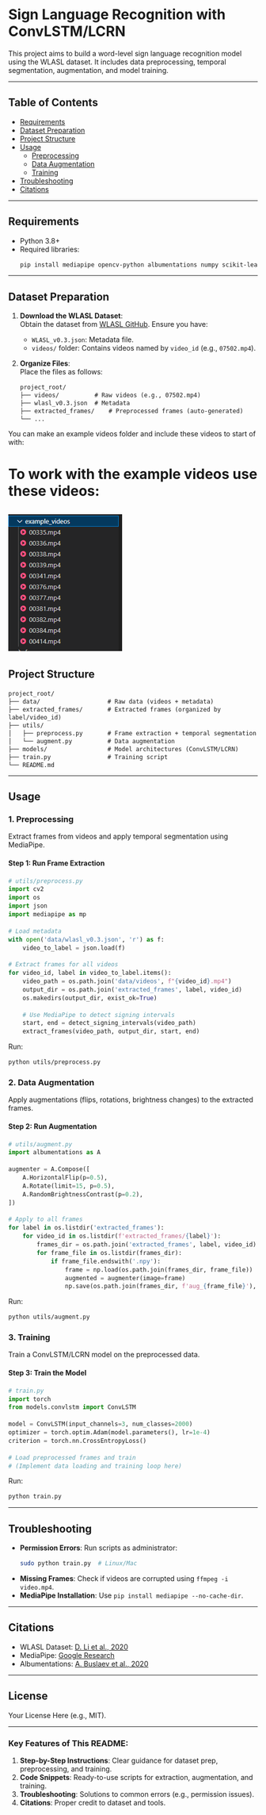 
# Sign Language Recognition with ConvLSTM/LCRN

This project aims to build a word-level sign language recognition model using the WLASL dataset. It includes data preprocessing, temporal segmentation, augmentation, and model training.

---

## Table of Contents
- [Requirements](#requirements)
- [Dataset Preparation](#dataset-preparation)
- [Project Structure](#project-structure)
- [Usage](#usage)
  - [Preprocessing](#1-preprocessing)
  - [Data Augmentation](#2-data-augmentation)
  - [Training](#3-training)
- [Troubleshooting](#troubleshooting)
- [Citations](#citations)

---

## Requirements
- Python 3.8+
- Required libraries:
  ```bash
  pip install mediapipe opencv-python albumentations numpy scikit-learn matplotlib tqdm
  ```

---

## Dataset Preparation
1. **Download the WLASL Dataset**:  
   Obtain the dataset from [WLASL GitHub](https://github.com/dxli94/WLASL). Ensure you have:
   - `WLASL_v0.3.json`: Metadata file.
   - `videos/` folder: Contains videos named by `video_id` (e.g., `07502.mp4`).

2. **Organize Files**:  
   Place the files as follows:
   ```
   project_root/
   ├── videos/          # Raw videos (e.g., 07502.mp4)
   ├── wlasl_v0.3.json  # Metadata
   ├── extracted_frames/    # Preprocessed frames (auto-generated)
   └── ...
   ```

You can make an example videos folder and include these videos to start of with:
# To work with the example videos use these videos:
![alt text](image.png)
---

## Project Structure
```
project_root/
├── data/                   # Raw data (videos + metadata)
├── extracted_frames/       # Extracted frames (organized by label/video_id)
├── utils/
│   ├── preprocess.py       # Frame extraction + temporal segmentation
│   └── augment.py          # Data augmentation
├── models/                 # Model architectures (ConvLSTM/LCRN)
├── train.py                # Training script
└── README.md
```

---

## Usage

### 1. Preprocessing
Extract frames from videos and apply temporal segmentation using MediaPipe.

#### Step 1: Run Frame Extraction
```python
# utils/preprocess.py
import cv2
import os
import json
import mediapipe as mp

# Load metadata
with open('data/wlasl_v0.3.json', 'r') as f:
    video_to_label = json.load(f)

# Extract frames for all videos
for video_id, label in video_to_label.items():
    video_path = os.path.join('data/videos', f"{video_id}.mp4")
    output_dir = os.path.join('extracted_frames', label, video_id)
    os.makedirs(output_dir, exist_ok=True)
    
    # Use MediaPipe to detect signing intervals
    start, end = detect_signing_intervals(video_path)
    extract_frames(video_path, output_dir, start, end)
```

Run:
```bash
python utils/preprocess.py
```

### 2. Data Augmentation
Apply augmentations (flips, rotations, brightness changes) to the extracted frames.

#### Step 2: Run Augmentation
```python
# utils/augment.py
import albumentations as A

augmenter = A.Compose([
    A.HorizontalFlip(p=0.5),
    A.Rotate(limit=15, p=0.5),
    A.RandomBrightnessContrast(p=0.2),
])

# Apply to all frames
for label in os.listdir('extracted_frames'):
    for video_id in os.listdir(f'extracted_frames/{label}'):
        frames_dir = os.path.join('extracted_frames', label, video_id)
        for frame_file in os.listdir(frames_dir):
            if frame_file.endswith('.npy'):
                frame = np.load(os.path.join(frames_dir, frame_file))
                augmented = augmenter(image=frame)
                np.save(os.path.join(frames_dir, f'aug_{frame_file}'), augmented['image'])
```

Run:
```bash
python utils/augment.py
```

### 3. Training
Train a ConvLSTM/LCRN model on the preprocessed data.

#### Step 3: Train the Model
```python
# train.py
import torch
from models.convlstm import ConvLSTM

model = ConvLSTM(input_channels=3, num_classes=2000)
optimizer = torch.optim.Adam(model.parameters(), lr=1e-4)
criterion = torch.nn.CrossEntropyLoss()

# Load preprocessed frames and train
# (Implement data loading and training loop here)
```

Run:
```bash
python train.py
```

---

## Troubleshooting
- **Permission Errors**: Run scripts as administrator:  
  ```bash
  sudo python train.py  # Linux/Mac
  ```
- **Missing Frames**: Check if videos are corrupted using `ffmpeg -i video.mp4`.
- **MediaPipe Installation**: Use `pip install mediapipe --no-cache-dir`.

---

## Citations
- WLASL Dataset: [D. Li et al., 2020](https://arxiv.org/abs/2004.12355)
- MediaPipe: [Google Research](https://mediapipe.dev)
- Albumentations: [A. Buslaev et al., 2020](https://arxiv.org/abs/1809.06839)

---

## License
Your License Here (e.g., MIT).


---

### Key Features of This README:
1. **Step-by-Step Instructions**: Clear guidance for dataset prep, preprocessing, and training.
2. **Code Snippets**: Ready-to-use scripts for extraction, augmentation, and training.
3. **Troubleshooting**: Solutions to common errors (e.g., permission issues).
4. **Citations**: Proper credit to dataset and tools.

